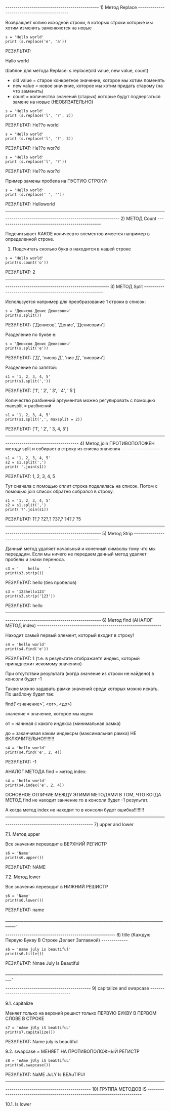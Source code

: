 ---------------------------------------------- 1) Метод Replace -------------------------------------------- 

Возвращает копию исходной строки, в которых строки которые мы хотим изменить заменяяются на новые

```
s = 'Hello world'
print (s.replace('e', 'a'))
```

РЕЗУЛЬТАТ:

Hallo world

Шаблон для метода Replace: s.replace(old value, new value, count)

- old value = старое конкретное значение, которое мы хотим поменять
- new value = новое значение, которое мы хотим придать старому (на что заменить)
- count = количество значений (старых) которые будут подвергаться замене на новые (НЕОБЯЗАТЕЛЬНО)

```
s = 'Hello world'
print (s.replace('l', '?', 2))
```

РЕЗУЛЬТАТ: He??o world

```
s = 'Hello world'
print (s.replace('l', '?', 3))
```

РЕЗУЛЬТАТ: He??o wor?d

```
s = 'Hello world'
print (s.replace('l', '?'))
```

РЕЗУЛЬТАТ: He??o wor?d

Пример замены пробела на ПУСТУЮ СТРОКУ:

```
s = 'Hello world'
print (s.replace(' ', ''))
```

РЕЗУЛЬТАТ: Helloworld

_____________________________________

-------------------------------------------------------- 2) МЕТОД Count --------------------------------------------------

Подсчитывает КАКОЕ количесвто элементов имеется например в определенной строке. 

1) Подсчитать сколько букв о находится в нашей строке 

```
s = 'Hello world'
print(s.count('o'))
```

РЕЗУЛЬТАТ: 2

__________________________________________________________

--------------------------------------------------- 3) МЕТОД Split ----------------------------------------------------------

Используется например для преобразование 1 строки в список:

```
s = 'Денисов Денис Денисович'
print(s.split())
```

РЕЗУЛЬТАТ: ['Денисов', 'Денис', 'Денисович']

Разделение по букве е:

```
s = 'Денисов Денис Денисович'
print(s.split('е'))
```

РЕЗУЛЬТАТ: ['Д', 'нисов Д', 'нис Д', 'нисович']

Разделение по запятой:

```
s1 = '1, 2, 3, 4, 5'
print(s1.split(','))
```

РЕЗУЛЬТАТ: ['1', ' 2', ' 3', ' 4', ' 5']

Количество разбиений аргументов можно регулировать с помощью maxsplit = <amount> разбиений 

```
s1 = '1, 2, 3, 4, 5'
print(s1.split(',', maxsplit = 2))
```

РЕЗУЛЬТАТ: ['1', ' 2', ' 3, 4, 5']
  
_____________________________________________________________________________
  
------------------------------------ 4) Метод join ПРОТИВОПОЛОЖЕН методу split и собирает в строку из списка значения -------------------

```
s1 = '1, 2, 3, 4, 5'
s2 = s1.split(',')
print(''.join(s1))
```

РЕЗУЛЬТАТ: 1, 2, 3, 4, 5
  
Тут сначала с помощью сплит строка поделилась на список. Потом с помощью join список обратно собрался в строку. 

```
s1 = '1, 2, 3, 4, 5'
s2 = s1.split(',')
print('?'.join(s1))
```
  
РЕЗУЛЬТАТ: 1?,? ?2?,? ?3?,? ?4?,? ?5
  
______________________________________________________________
  
----------------------------------------------- 5) Метод Strip -------------------------------------------------------------
  
Данный метод удаляет начальный и конечный символы тому что мы передадим. Если мы ничего не передаем данный метод удаляет пробелы и знаки переноса. 
  
```
s3 = '    hello    '
print(s3.strip())
```
  
РЕЗУЛЬТАТ: hello (без пробелов)
  
```
s3 = '123hello123'
print(s3.strip('123'))
```
  
РЕЗУЛЬТАТ: hello
  
________________________________________________________________
  
 ----------------------------------------------- 6) Метод find (АНАЛОГ МЕТОД index) -------------------------------------------------------------
  
 Находит самый первый элемент, который входит в строку!

```
s4 = 'hello world'
print(s4.find('e'))
```
  
РЕЗУЛЬТАТ: 1 (т.е. в результате отображаетя индекс, который принадлежит искомому значению)
  
При отсутствии результата (когда значение из строки не найдено) в консоли будет -1 
  
Также можно задавать рамки значений среди которых можно искать. По шаблону будет так:
  
find('<значение>', <от>, <до>)
  
значение = значение, которое мы ищем
  
от = начиная с какого индекса (минимальная рамка)
  
до = заканчивая каким индексрм (максимальная рамка) НЕ ВКЛЮЧИТЕЛЬНО!!!!!!!! 

```
s4 = 'hello world'
print(s4.find('e', 2, 4))
```
  
РЕЗУЛЬТАТ: -1
  
АНАЛОГ МЕТОДА find = метод index:
  
```
s4 = 'hello world'
print(s4.index('e', 2, 4))
```
  
ОСНОВНОЕ ОТЛИЧИЕ МЕЖДУ ЭТИМИ МЕТОДАМИ В ТОМ, ЧТО КОГДА МЕТОД find не находит занчение то в консоли будет -1 результат.
  
А когда метод index не находит то в консоли будет ошибка!!!!!!!!

  
_______________________________________________________________
  
  ------------------------------------------- 7) upper and lower
  
  7.1. Метод upper 
  
  Все значения переводит в ВЕРХНИЙ РЕГИСТР
  
``` 
s6 = 'Name'
print(s6.upper())
```
РЕЗУЛЬТАТ: NAME
  
  7.2. Метод lower
  
  Все значения переводит в НИЖНИЙ РЕШИСТР 
  
```
s6 = 'Name'
print(s6.lower())
```
  
РЕЗУЛЬТАТ: name
  
 ___________________________________________________________________________________-
  
  ------------------------------------------------------ 8) title (Каждую Первую Букву В Строке Делает Заглавной) -------------

```  
s6 = 'name july is beautiful'
print(s6.title())
```
  
РЕЗУЛЬТАТ: Nmae July Is Beautiful
  
_________________________________________________________________________________-
  
 ------------------------------------------ 9) capitalize and swapcase ---------------------------------------
  
  9.1. capitalize
  
  Меняет только на верхний решист только ПЕРВУЮ БУКВУ В ПЕРВОМ СЛОВЕ В СТРОКЕ
  
```
s7 = 'nAme jUly iS beaUtifuL'
print(s7.capitalize())
```
  
РЕЗУЛЬТАТ: Name july is beautiful
  
9.2. swapcase = МЕНЯЕТ НА ПРОТИВОПОЛОЖНЫЙ РЕГИСТР

```
s8 = 'nAme jUly iS beaUtifuL'
print(s8.swapcase())
```
  
РЕЗУЛЬТАТ: NaME JuLY Is BEAuTIFUl
  
_______________________________________________________________________________
  
------------------------------------------ 10) ГРУППА МЕТОДОВ IS ---------------------------------------------------------------------------
  
10.1. Is lower
  
  
